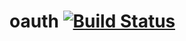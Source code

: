 oauth [![Build Status](https://api.shippable.com/projects/540f51365adf368bc3902a1b/badge?branchName=master)](https://app.shippable.com/projects/540f51365adf368bc3902a1b/builds/latest)
=====
